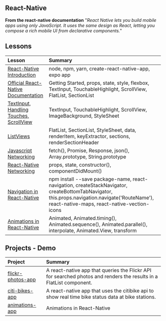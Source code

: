 ## React-Native

**From the react-native documentation** "_React Native lets you build mobile apps using only JavaScript. It uses the same design as React, letting you compose a rich mobile UI from declarative components._"

## Lessons

| Lesson | Summary |
|:------|:--------|
| [React-Native Introduction](https://github.com/C4Q/AC-iOS/blob/master/lessons/unit10/React-Native-Introduction.md) | node, npm, yarn, create-react-native-app, expo app |
| [Official React-Native Documentation](https://facebook.github.io/react-native/docs/getting-started.html) | Getting Started, props, state, style, flexbox, TextInput, TouchableHighlight, ScrollView, FlatList, SectionList |
| [TextInput, Handling Touches, ScrollView](https://github.com/C4Q/AC-iOS/blob/master/lessons/unit10/TextInput-Touches-ScrollView.md) | TextInput, TouchableHighlight, ScrollView, ImageBackground, StyleSheet  |
| [ListViews](https://github.com/C4Q/AC-iOS/blob/master/lessons/unit10/Flat-List-Section-List.md) | FlatList, SectionList, StyleSheet, data, renderItem, keyExtractor, sections, renderSectionHeader |
| [Javascript Networking](https://github.com/C4Q/AC-iOS/blob/master/lessons/unit10/Javascript-Networking.md) | fetch(), Promise, Response, json(), Array.prototype, String.prototype |
| [React-Native Networking](https://github.com/C4Q/AC-iOS/blob/master/lessons/unit10/React-Native-Networking.md) | props, state, constructor(), componentDidMount()|
| [Navigation in React-Native ](https://github.com/C4Q/AC-iOS/blob/master/lessons/unit10/React-Native-Navigation.md) | npm install --save package-name, react-navigation, createStackNavigator, createBottomTabNavigator, this.props.navigation.navigate('RouteName'), react-native-maps, react-native-vection-icons|
| [Animations in React-Native](https://github.com/C4Q/AC-iOS/blob/master/lessons/unit10/React-Native-Animations.md) | Animated, Animated.timing(), Animated.sequence(), Animated.parallel(), interpolate, Animated.View, transform |


## Projects - Demo

| Project | Summary |
|:------|:------|
| [flickr-photos-app](https://github.com/C4Q/AC-iOS-React-Native-FlickrPhotosApp) | A react-native app that queries the Flickr API for searched photos and renders the results in a FlatList component. |
| [citi-bikes-app](https://github.com/C4Q/AC-iOS-React-Native-CitiBike-App) | A react-native app that uses the citibike api to show real time bike status data at bike stations. |
| [animations-app](https://github.com/C4Q/AC-iOS-React-Native-Animations) | Animations in React-Native |
